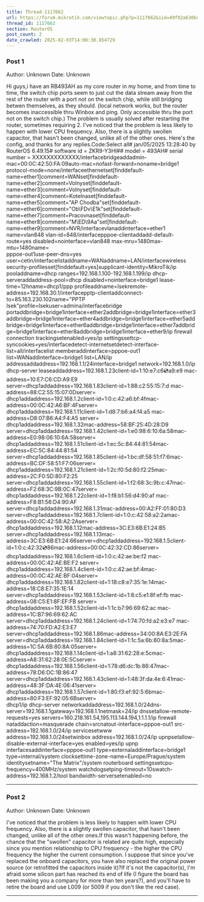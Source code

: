```yaml
---
title: Thread-1117662
url: https://forum.mikrotik.com/viewtopic.php?p=1117662&sid=49f92a630bc7970d8ca50523be880e8f#p1117662
thread_id: 1117662
section: RouterOS
post_count: 2
date_crawled: 2025-02-03T14:00:30.854729
---
```


### Post 1
Author: Unknown
Date: Unknown

Hi guys,i have an RB493AH as my core router in my home, and from time to time, the switch chip ports seem to just cut the data stream away from the rest of the router with a port not on the switch chip, while still bridging betwen themselves, as they should. (local network works, but the router becomes inaccessible thru Winbox and ping. Only accessible thru the port not on the switch chip.) The problem is usually solved after restarting the router, sometimes requiring 2. I've noticed that the problem is less likely to happen with lower CPU frequency. Also, there is a slightly swollen capacitor, that hasn't been changed, unlike all of the other ones. Here's the config, and thanks for any replies.Code:Select all# jan/05/2025 13:28:40 by RouterOS 6.49.15# software id = ZKR9-Y3HI## model = 493AH# serial number = XXXXXXXXXXXXX/interfacebridgeaddadmin-mac=00:0C:42:50:FA:09auto-mac=nofast-forward=noname=bridge1 protocol-mode=none/interfaceethernetset[finddefault-name=ether1]comment=WANset[finddefault-name=ether2]comment=Volnyset[finddefault-name=ether3]comment=Volnyset[finddefault-name=ether4]comment=Kotelnaset[finddefault-name=ether5]comment="AP Chodba"set[finddefault-name=ether6]comment="Ob\FDv\E1k"set[finddefault-name=ether7]comment=Pracovnaset[finddefault-name=ether8]comment="M\ED\9Aa"set[finddefault-name=ether9]comment=NVR/interfacevlanaddinterface=ether1 name=vlan848 vlan-id=848/interfacepppoe-clientaddadd-default-route=yes disabled=nointerface=vlan848 max-mru=1480max-mtu=1480name=\
    pppoe-out1use-peer-dns=yes user=cetin/interfacelistaddname=WANaddname=LAN/interfacewireless security-profilesset[finddefault=yes]supplicant-identity=MikroTik/ip pooladdname=dhcp ranges=192.168.1.100-192.168.1.199/ip dhcp-serveraddaddress-pool=dhcp disabled=nointerface=bridge1 lease-time=12hname=dhcp1/ppp profileaddname=Isekremote-address=192.168.30.1/interfacepptp-clientaddconnect-to=85.163.230.102name="PPTP Isek"profile=Isekuser=admina/interfacebridge portaddbridge=bridge1interface=ether2addbridge=bridge1interface=ether3addbridge=bridge1interface=ether4addbridge=bridge1interface=ether5addbridge=bridge1interface=ether6addbridge=bridge1interface=ether7addbridge=bridge1interface=ether8addbridge=bridge1interface=ether9/ip firewall connection trackingsetenabled=yes/ip settingssettcp-syncookies=yes/interfacedetect-internetsetdetect-interface-list=all/interfacelist memberaddinterface=pppoe-out1 list=WANaddinterface=bridge1 list=LAN/ip addressaddaddress=192.168.1.1/24interface=bridge1 network=192.168.1.0/ip dhcp-server leaseaddaddress=192.168.1.23client-id=1:10:e7:c6:cd:a9:e9 mac-address=10:E7:C6:CD:A9:E9 \
    server=dhcp1addaddress=192.168.1.83client-id=1:88:c2:55:15:7:d mac-address=88:C2:55:15:07:0Dserver=\
    dhcp1addaddress=192.168.1.2client-id=1:0:c:42:a6:bf:4fmac-address=00:0C:42:A6:BF:4Fserver=\
    dhcp1addaddress=192.168.1.11client-id=1:d8:7:b6:a4:f4:a5 mac-address=D8:07:B6:A4:F4:A5 server=\
    dhcp1addaddress=192.168.1.32mac-address=58:BF:25:4D:28:D9 server=dhcp1addaddress=192.168.1.42client-id=1:e0:98:6:10:6a:58mac-address=E0:98:06:10:6A:58server=\
    dhcp1addaddress=192.168.1.51client-id=1:ec:5c:84:44:81:54mac-address=EC:5C:84:44:81:54\
    server=dhcp1addaddress=192.168.1.85client-id=1:bc:df:58:51:f7:6mac-address=BC:DF:58:51:F7:06server=\
    dhcp1addaddress=192.168.1.21client-id=1:2c:f0:5d:80:f2:25mac-address=2C:F0:5D:80:F2:25\
    server=dhcp1addaddress=192.168.1.55client-id=1:f2:68:3c:9b:c:47mac-address=F2:68:3C:9B:0C:47server=\
    dhcp1addaddress=192.168.1.22client-id=1:f8:b1:56:d4:90:af mac-address=F8:B1:56:D4:90:AF \
    server=dhcp1addaddress=192.168.1.31mac-address=00:A2:FF:01:80:D3 server=dhcp1addaddress=192.168.1.7client-id=1:0:c:42:58:a2:2amac-address=00:0C:42:58:A2:2Aserver=\
    dhcp1addaddress=192.168.1.12mac-address=3C:E3:6B:E1:24:B5 server=dhcp1addaddress=192.168.1.13mac-address=3C:E3:6B:E1:24:66server=dhcp1addaddress=192.168.1.5client-id=1:0:c:42:32:cd:86mac-address=00:0C:42:32:CD:86server=\
    dhcp1addaddress=192.168.1.6client-id=1:0:c:42:ae:be:f2 mac-address=00:0C:42:AE:BE:F2 server=\
    dhcp1addaddress=192.168.1.4client-id=1:0:c:42:ae:bf:4mac-address=00:0C:42:AE:BF:04server=\
    dhcp1addaddress=192.168.1.82client-id=1:18:c8:e7:35:1e:14mac-address=18:C8:E7:35:1E:14\
    server=dhcp1addaddress=192.168.1.53client-id=1:8:c5:e1:8f:ef:fb mac-address=08:C5:E1:8F:EF:FB server=\
    dhcp1addaddress=192.168.1.52client-id=1:1c:b7:96:69:62:ac mac-address=1C:B7:96:69:62:AC \
    server=dhcp1addaddress=192.168.1.24client-id=1:74:70:fd:a2:e3:e7 mac-address=74:70:FD:A2:E3:E7 \
    server=dhcp1addaddress=192.168.1.86mac-address=34:00:8A:E3:2E:FA server=dhcp1addaddress=192.168.1.84client-id=1:1c:5a:6b:80:8a:5mac-address=1C:5A:6B:80:8A:05server=\
    dhcp1addaddress=192.168.1.14client-id=1:a8:31:62:28:e:5cmac-address=A8:31:62:28:0E:5Cserver=\
    dhcp1addaddress=192.168.1.56client-id=1:78:d6:dc:1b:86:47mac-address=78:D6:DC:1B:86:47\
    server=dhcp1addaddress=192.168.1.43client-id=1:48:3f:da:4e:6:41mac-address=48:3F:DA:4E:06:41server=\
    dhcp1addaddress=192.168.1.57client-id=1:80:f3:ef:92:5:6bmac-address=80:F3:EF:92:05:6Bserver=\
    dhcp1/ip dhcp-server networkaddaddress=192.168.1.0/24dns-server=192.168.1.1gateway=192.168.1.1netmask=24/ip dnssetallow-remote-requests=yes servers=160.218.161.54,195.113.144.194,1.1.1.1/ip firewall nataddaction=masquerade chain=srcnatout-interface=pppoe-out1 src-address=192.168.1.0/24/ip servicesetwww address=192.168.1.0/24setwinbox address=192.168.1.0/24/ip upnpsetallow-disable-external-interface=yes enabled=yes/ip upnp interfacesaddinterface=pppoe-out1 type=externaladdinterface=bridge1 type=internal/system clocksettime-zone-name=Europe/Prague/system identitysetname="The Matrix"/system routerboard settingssetcpu-frequency=400MHz/system watchdogsetping-timeout=10swatch-address=192.168.1.2/tool bandwidth-serversetenabled=no

---
### Post 2
Author: Unknown
Date: Unknown

I've noticed that the problem is less likely to happen with lower CPU frequency. Also, there is a slightly swollen capacitor, that hasn't been changed, unlike all of the other ones.If this wasn't happening before, the chance that the "swollen" capacitor is related are quite high, especially since you mention relationship to CPU frequency - the higher the CPU frequency the higher the current consumption. I suppose that since you've replaced the onboard capacitors, you have also replaced the original power source (or retrofitted the capacitors inside it)?If it's not the capacitor(s), I'm afraid some silicon part has reached its end of life (I figure the board has been making you a company for more than ten years?), and you'll have to retire the board and use L009 (or 5009 if you don't like the red case).

---
